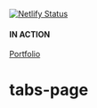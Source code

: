 [![Netlify Status](https://api.netlify.com/api/v1/badges/a7d6c05f-379e-4f81-b9eb-b05cad51e7b9/deploy-status)](https://app.netlify.com/sites/tabs-page-dzaky/deploys)

#### IN ACTION

[Portfolio](https://gatsby-strapi-portfolio-project.netlify.app/)
# tabs-page
